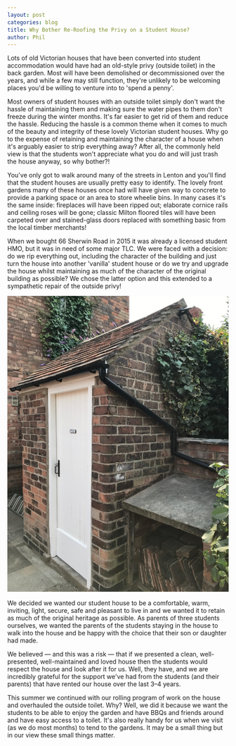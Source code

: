 ```yaml
---
layout: post
categories: blog
title: Why Bother Re-Roofing the Privy on a Student House?
author: Phil
---
```

Lots of old Victorian houses that have been converted into student accommodation would have had an old-style privy (outside toilet) in the back garden. Most will have been demolished or decommissioned over the years, and while a few may still function, they're unlikely to be welcoming places you'd be willing to venture into to 'spend a penny'.

Most owners of student houses with an outside toilet simply don't want the hassle of maintaining them and making sure the water pipes to them don't freeze during the winter months. It's far easier to get rid of them and reduce the hassle. Reducing the hassle is a common theme when it comes to much of the beauty and integrity of these lovely Victorian student houses. Why go to the expense of retaining and maintaining the character of a house when it's arguably easier to strip everything away? After all, the commonly held view is that the students won't appreciate what you do and will just trash the house anyway, so why bother?!

You've only got to walk around many of the streets in Lenton and you'll find that the student houses are usually pretty easy to identify. The lovely front gardens many of these houses once had will have given way to concrete to provide a parking space or an area to store wheelie bins. In many cases it's the same inside: fireplaces will have been ripped out; elaborate cornice rails and ceiling roses will be gone; classic Milton floored tiles will have been carpeted over and stained-glass doors replaced with something basic from the local timber merchants!

When we bought 66 Sherwin Road in 2015 it was already a licensed student HMO, but it was in need of some major TLC. We were faced with a decision: do we rip everything out, including the character of the building and just turn the house into another 'vanilla' student house or do we try and upgrade the house whilst maintaining as much of the character of the original building as possible? We chose the latter option and this extended to a sympathetic repair of the outside privy!

![The Re-roofed Privy](/assets/images/privy.jpg)

We decided we wanted our student house to be a comfortable, warm, inviting, light, secure, safe and pleasant to live in and we wanted it to retain as much of the original heritage as possible. As parents of three students ourselves, we wanted the parents of the students staying in the house to walk into the house and be happy with the choice that their son or daughter had made.

We believed — and this was a risk — that if we presented a clean, well-presented, well-maintained and loved house then the students would respect the house and look after it for us. Well, they have, and we are incredibly grateful for the support we've had from the students (and their parents) that have rented our house over the last 3–4 years.

This summer we continued with our rolling program of work on the house and overhauled the outside toilet. Why? Well, we did it because we want the students to be able to enjoy the garden and have BBQs and friends around and have easy access to a toilet. It's also really handy for us when we visit (as we do most months) to tend to the gardens. It may be a small thing but in our view these small things matter.